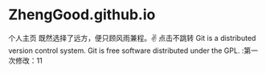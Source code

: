 # ZhengGood.github.io
个人主页
既然选择了远方，便只顾风雨兼程。✌
点击不跳转
Git is a distributed version control system.
Git is free software distributed under the GPL.
:第一次修改：11
